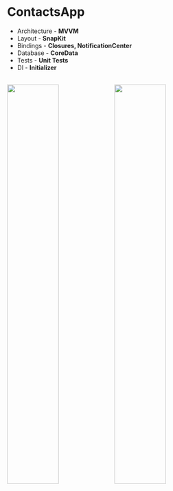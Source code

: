 # ContactsApp


* Architecture - **MVVM**
* Layout - **SnapKit**
* Bindings - **Closures, NotificationCenter**
* Database - **CoreData**
* Tests - **Unit Tests**
* DI - **Initializer**

<br />
<img src = "https://github.com/user-attachments/assets/6e454c7a-f89f-4cd4-a233-e7fd1d9bc195" width = 48.8%>
<img src = "https://github.com/user-attachments/assets/540b9b48-af6d-4d45-ba5b-87d73db65eab" width = 48.8%>
